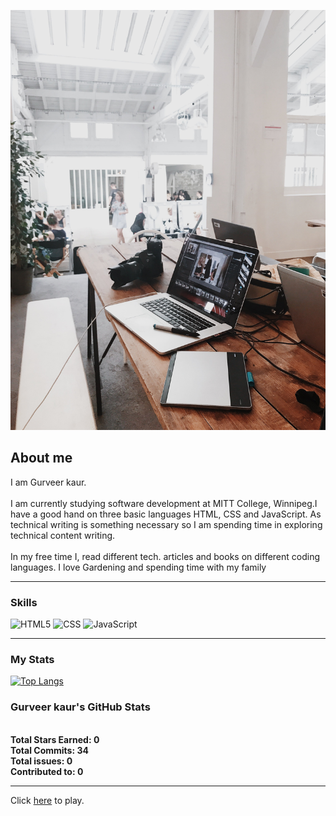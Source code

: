 ![plot](./assets/img/pexels-flo-dahm-699459.jpg)


## About me

I am Gurveer kaur.
\
\
I am currently studying software development at MITT College, Winnipeg.I have a good hand on three basic languages HTML, CSS and JavaScript.
As technical writing is something necessary so I am spending time in exploring technical content writing. 
\
\
In my free time I, read different tech. articles and books on different coding languages. I love Gardening and spending time with my family


---
### Skills
![HTML5](https://img.shields.io/badge/html5-%23E34F26.svg?style=for-the-badge&logo=html5&logoColor=white)
![CSS](https://img.shields.io/badge/css3-%231572B6.svg?style=for-the-badge&logo=css3&logoColor=white)
![JavaScript](https://img.shields.io/badge/javascript-%23323330.svg?style=for-the-badge&logo=javascript&logoColor=%23F7DF1E)

---
### My Stats


[![Top Langs](https://github-readme-stats.vercel.app/api/top-langs/?username=GurveerKaur1&layout=compact&theme=vision-friendly-dark)](https://github.com/anuraghazra/github-readme-stats)

### Gurveer kaur's GitHub Stats
\
**Total Stars Earned:    0**
\
**Total Commits:        34**
\
**Total issues:          0**
\
**Contributed to:        0**

---
Click [here]( https://gurveerkaur1.github.io/Guessing-Game/) to play.